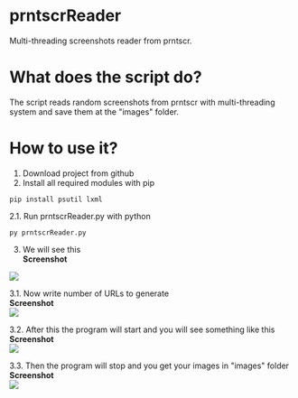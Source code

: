 # prntscrReader
Multi-threading screenshots reader from prntscr.

# What does the script do?
The script reads random screenshots from prntscr with multi-threading system and save them at the "images" folder.

# How to use it?
1. Download project from github
2. Install all required modules with pip
```
pip install psutil lxml
```
2.1. Run prntscrReader.py with python
```
py prntscrReader.py
```

3. We will see this<br/>
<b>Screenshot</b><br/>
<img src="https://raw.githubusercontent.com/truedl/prntscrReader/master/screenshots/aa.png">

3.1. Now write number of URLs to generate<br/>
<b>Screenshot</b><br/>
<img src="https://raw.githubusercontent.com/truedl/prntscrReader/master/screenshots/b.png">

3.2. After this the program will start and you will see something like this<br/>
<b>Screenshot</b><br/>
<img src="https://raw.githubusercontent.com/truedl/prntscrReader/master/screenshots/cc.png">

3.3. Then the program will stop and you get your images in "images" folder<br/>
<b>Screenshot</b><br/>
<img src="https://raw.githubusercontent.com/truedl/prntscrReader/master/screenshots/d.png">
